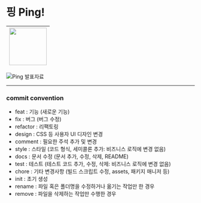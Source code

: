 # 핑 Ping!
| <img src="https://github.com/kimmandoo/Ping/assets/46841652/22f526f5-5047-4028-af6c-00df69ee422c" width="100" height="100"> |
| - |

![Ping 발표자료](https://github.com/kimmandoo/Ping/assets/46841652/da539113-d982-4f9b-9751-c316879895c0)


---
### commit convention
- feat : 기능 (새로운 기능)
- fix : 버그 (버그 수정)
- refactor : 리팩토링
- design : CSS 등 사용자 UI 디자인 변경
- comment : 필요한 주석 추가 및 변경
- style : 스타일 (코드 형식, 세미콜론 추가: 비즈니스 로직에 변경 없음)
- docs : 문서 수정 (문서 추가, 수정, 삭제, README)
- test : 테스트 (테스트 코드 추가, 수정, 삭제: 비즈니스 로직에 변경 없음)
- chore : 기타 변경사항 (빌드 스크립트 수정, assets, 패키지 매니저 등)
- init : 초기 생성
- rename : 파일 혹은 폴더명을 수정하거나 옮기는 작업만 한 경우
- remove : 파일을 삭제하는 작업만 수행한 경우
